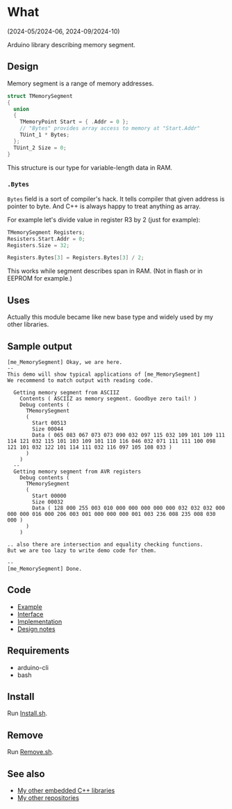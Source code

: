 # What

(2024-05/2024-06, 2024-09/2024-10)

Arduino library describing memory segment.


## Design

Memory segment is a range of memory addresses.

```C++
struct TMemorySegment
{
  union
  {
    TMemoryPoint Start = { .Addr = 0 };
    // "Bytes" provides array access to memory at "Start.Addr"
    TUint_1 * Bytes;
  };
  TUint_2 Size = 0;
}
```

This structure is our type for variable-length data in RAM.

### `.Bytes`

`Bytes` field is a sort of compiler's hack. It tells compiler that
given address is pointer to byte. And C++ is always happy to treat
anything as array.

For example let's divide value in register R3 by 2 (just for example):

```C++
TMemorySegment Registers;
Resisters.Start.Addr = 0;
Registers.Size = 32;

Registers.Bytes[3] = Registers.Bytes[3] / 2;
```

This works while segment describes span in RAM. (Not in flash or in EEPROM
for example.)


## Uses

Actually this module became like new base type and widely used
by my other libraries.


## Sample output

```
[me_MemorySegment] Okay, we are here.
--
This demo will show typical applications of [me_MemorySegment]
We recommend to match output with reading code.

  Getting memory segment from ASCIIZ
    Contents ( ASCIIZ as memory segment. Goodbye zero tail! )
    Debug contents (
      TMemorySegment
      (
        Start 00513
        Size 00044
        Data ( 065 083 067 073 073 090 032 097 115 032 109 101 109 111 114 121 032 115 101 103 109 101 110 116 046 032 071 111 111 100 098 121 101 032 122 101 114 111 032 116 097 105 108 033 )
      )
    )
  --
  Getting memory segment from AVR registers
    Debug contents (
      TMemorySegment
      (
        Start 00000
        Size 00032
        Data ( 128 000 255 003 010 000 000 000 000 000 032 032 032 000 000 000 016 000 206 003 001 000 000 000 001 003 236 008 235 008 030 000 )
      )
    )

.. also there are intersection and equality checking functions.
But we are too lazy to write demo code for them.

--
[me_MemorySegment] Done.
```

## Code

* [Example][Example]
* [Interface][Interface]
* [Implementation][Implementation]
* [Design notes][Design notes]


## Requirements

  * arduino-cli
  * bash


## Install

Run [Install.sh](Install.sh).


## Remove

Run [Remove.sh](Remove.sh).


## See also

* [My other embedded C++ libraries][Embedded]
* [My other repositories][Repos]

[Example]: examples/me_MemorySegment/me_MemorySegment.ino
[Interface]: src/me_MemorySegment.h
[Implementation]: src/me_MemorySegment.cpp
[Design notes]: extras/Design%20notes.txt

[me_ManagedMemory]: https://github.com/martin-eden/Embedded-me_ManagedMemory
[me_List]: https://github.com/martin-eden/Embedded-me_List
[me_Menu]: https://github.com/martin-eden/Embedded-me_Menu
[me_RgbStripeConsole]: https://github.com/martin-eden/Embedded-me_RgbStripeConsole

[Embedded]: https://github.com/martin-eden/Embedded_Crafts/tree/master/Parts
[Repos]: https://github.com/martin-eden/contents
